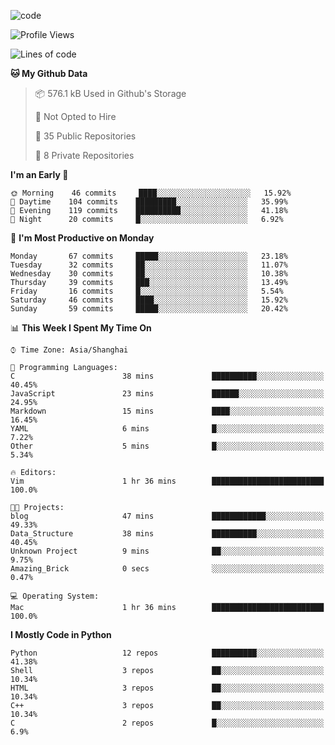 
<!--
**liuyaanng/liuyaanng** is a ✨ _special_ ✨ repository because its `README.md` (this file) appears on your GitHub profile.

Here are some ideas to get you started:

- 🔭 I’m currently working on ...
- 🌱 I’m currently learning ...
- 👯 I’m looking to collaborate on ...
- 🤔 I’m looking for help with ...
- 💬 Ask me about ...
- 📫 How to reach me: ...
- 😄 Pronouns: ...
- ⚡ Fun fact: ...
-->


![code](https://cdn.jsdelivr.net/gh/liuyaanng/liuyaanng@1.0/code.gif) 

<!--START_SECTION:waka-->
![Profile Views](http://img.shields.io/badge/Profile%20Views-2-blue)

![Lines of code](https://img.shields.io/badge/From%20Hello%20World%20I%27ve%20Written-5.1%20million%20lines%20of%20code-blue)

**🐱 My Github Data** 

> 📦 576.1 kB Used in Github's Storage 
 > 
> 🚫 Not Opted to Hire
 > 
> 📜 35 Public Repositories
 > 
> 🔑 8 Private Repositories 

**I'm an Early 🐤** 

```text
🌞 Morning    46 commits     ████░░░░░░░░░░░░░░░░░░░░░   15.92% 
🌆 Daytime    104 commits    █████████░░░░░░░░░░░░░░░░   35.99% 
🌃 Evening    119 commits    ██████████░░░░░░░░░░░░░░░   41.18% 
🌙 Night      20 commits     █░░░░░░░░░░░░░░░░░░░░░░░░   6.92%

```
📅 **I'm Most Productive on Monday** 

```text
Monday       67 commits     █████░░░░░░░░░░░░░░░░░░░░   23.18% 
Tuesday      32 commits     ██░░░░░░░░░░░░░░░░░░░░░░░   11.07% 
Wednesday    30 commits     ██░░░░░░░░░░░░░░░░░░░░░░░   10.38% 
Thursday     39 commits     ███░░░░░░░░░░░░░░░░░░░░░░   13.49% 
Friday       16 commits     █░░░░░░░░░░░░░░░░░░░░░░░░   5.54% 
Saturday     46 commits     ████░░░░░░░░░░░░░░░░░░░░░   15.92% 
Sunday       59 commits     █████░░░░░░░░░░░░░░░░░░░░   20.42%

```


📊 **This Week I Spent My Time On** 

```text
⌚︎ Time Zone: Asia/Shanghai

💬 Programming Languages: 
C                        38 mins             ██████████░░░░░░░░░░░░░░░   40.45% 
JavaScript               23 mins             ██████░░░░░░░░░░░░░░░░░░░   24.95% 
Markdown                 15 mins             ████░░░░░░░░░░░░░░░░░░░░░   16.45% 
YAML                     6 mins              █░░░░░░░░░░░░░░░░░░░░░░░░   7.22% 
Other                    5 mins              █░░░░░░░░░░░░░░░░░░░░░░░░   5.34%

🔥 Editors: 
Vim                      1 hr 36 mins        █████████████████████████   100.0%

🐱‍💻 Projects: 
blog                     47 mins             ████████████░░░░░░░░░░░░░   49.33% 
Data_Structure           38 mins             ██████████░░░░░░░░░░░░░░░   40.45% 
Unknown Project          9 mins              ██░░░░░░░░░░░░░░░░░░░░░░░   9.75% 
Amazing_Brick            0 secs              ░░░░░░░░░░░░░░░░░░░░░░░░░   0.47%

💻 Operating System: 
Mac                      1 hr 36 mins        █████████████████████████   100.0%

```

**I Mostly Code in Python** 

```text
Python                   12 repos            ██████████░░░░░░░░░░░░░░░   41.38% 
Shell                    3 repos             ██░░░░░░░░░░░░░░░░░░░░░░░   10.34% 
HTML                     3 repos             ██░░░░░░░░░░░░░░░░░░░░░░░   10.34% 
C++                      3 repos             ██░░░░░░░░░░░░░░░░░░░░░░░   10.34% 
C                        2 repos             █░░░░░░░░░░░░░░░░░░░░░░░░   6.9%

```



<!--END_SECTION:waka-->

